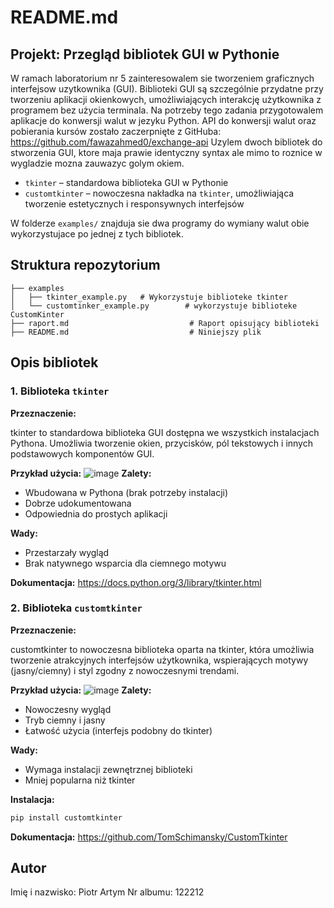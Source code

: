 # README.md

## Projekt: Przegląd bibliotek GUI w Pythonie

W ramach laboratorium nr 5 zainteresowalem sie tworzeniem graficznych interfejsow uzytkownika (GUI). Biblioteki GUI są szczególnie przydatne przy tworzeniu aplikacji okienkowych, umożliwiających interakcję użytkownika z programem bez użycia terminala.
Na potrzeby tego zadania przygotowalem aplikacje do konwersji walut w jezyku Python. API do konwersji walut oraz pobierania kursów zostało zaczerpnięte z GitHuba: https://github.com/fawazahmed0/exchange-api
Uzylem dwoch bibliotek do stworzenia GUI, ktore maja prawie identyczny syntax ale mimo to roznice w wygladzie mozna zauwazyc golym okiem.

- `tkinter` – standardowa biblioteka GUI w Pythonie
- `customtkinter` – nowoczesna nakładka na `tkinter`, umożliwiająca tworzenie estetycznych i responsywnych interfejsów

W folderze `examples/` znajduja sie dwa programy do wymiany walut obie wykorzystujace po jednej z tych bibliotek.

## Struktura repozytorium

```
├── examples
│   ├── tkinter_example.py   # Wykorzystuje biblioteke tkinter
│   └── customtinker_example.py        # wykorzystuje biblioteke CustomKinter
├── raport.md                           # Raport opisujący biblioteki
├── README.md                           # Niniejszy plik
```

## Opis bibliotek

### 1. Biblioteka `tkinter`

**Przeznaczenie:**

tkinter to standardowa biblioteka GUI dostępna we wszystkich instalacjach Pythona. Umożliwia tworzenie okien, przycisków, pól tekstowych i innych podstawowych komponentów GUI.

**Przykład użycia:**
![image](https://github.com/user-attachments/assets/e40d3ff8-ef10-4ceb-ab8c-631ab0e6ebaa)
**Zalety:**
- Wbudowana w Pythona (brak potrzeby instalacji)
- Dobrze udokumentowana
- Odpowiednia do prostych aplikacji

**Wady:**
- Przestarzały wygląd
- Brak natywnego wsparcia dla ciemnego motywu

**Dokumentacja:**
https://docs.python.org/3/library/tkinter.html

### 2. Biblioteka `customtkinter`

**Przeznaczenie:**

customtkinter to nowoczesna biblioteka oparta na tkinter, która umożliwia tworzenie atrakcyjnych interfejsów użytkownika, wspierających motywy (jasny/ciemny) i styl zgodny z nowoczesnymi trendami.

**Przykład użycia:**
![image](https://github.com/user-attachments/assets/454b3586-6afd-4ccf-adfc-d4414c2e1246)
**Zalety:**
- Nowoczesny wygląd
- Tryb ciemny i jasny
- Łatwość użycia (interfejs podobny do tkinter)

**Wady:**
- Wymaga instalacji zewnętrznej biblioteki
- Mniej popularna niż tkinter

**Instalacja:**
```bash
pip install customtkinter
```

**Dokumentacja:**
https://github.com/TomSchimansky/CustomTkinter

## Autor

Imię i nazwisko: Piotr Artym
Nr albumu: 122212
